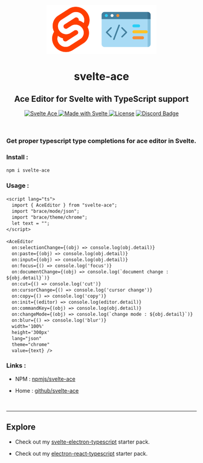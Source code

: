 <p align="center">
  <img src="./assets/icon.png" height="130px">
</p>

<h1 align="center">svelte-ace</h1>
<h2 align="center">Ace Editor for Svelte with TypeScript support</h2>

<p align="center">
<a href="https://www.npmjs.com/package/svelte-ace"><img src="https://img.shields.io/npm/v/svelte-ace" alt="Svelte Ace"/>
<a href="https://github.com/nateshmbhat/svelte-ace"><img src="https://img.shields.io/badge/builtWith-svelte-red" alt="Made with Svelte"/>
<a href="https://github.com/nateshmbhat/svelte-ace/blob/main/LICENSE"><img src="https://img.shields.io/github/license/nateshmbhat/svelte-ace" alt="License"></a>
<a href="https://img.shields.io/github/languages/top/nateshmbhat/svelte-ace">
 <img src="https://img.shields.io/github/languages/top/nateshmbhat/svelte-ace" alt="Discord Badge"></a>
</p>

<br>


### Get proper typescript type completions for ace editor in Svelte.

### Install :

```
npm i svelte-ace
```

### Usage :

```svelte
<script lang="ts">
  import { AceEditor } from "svelte-ace";
  import "brace/mode/json";
  import "brace/theme/chrome";
  let text = "";
</script>

<AceEditor
  on:selectionChange={(obj) => console.log(obj.detail)}
  on:paste={(obj) => console.log(obj.detail)}
  on:input={(obj) => console.log(obj.detail)}
  on:focus={() => console.log('focus')}
  on:documentChange={(obj) => console.log(`document change : ${obj.detail}`)}
  on:cut={() => console.log('cut')}
  on:cursorChange={() => console.log('cursor change')}
  on:copy={() => console.log('copy')}
  on:init={(editor) => console.log(editor.detail)}
  on:commandKey={(obj) => console.log(obj.detail)}
  on:changeMode={(obj) => console.log(`change mode : ${obj.detail}`)}
  on:blur={() => console.log('blur')}
  width='100%'
  height='300px'
  lang="json"
  theme="chrome"
  value={text} />
```

### Links : 

- NPM  : [npmjs/svelte-ace](https://www.npmjs.com/package/svelte-ace)

- Home : [github/svelte-ace](https://github.com/nateshmbhat/svelte-ace)

<br>

---

## Explore
- Check out my [svelte-electron-typescript](https://github.com/nateshmbhat/svelte-electron-ts-starter) starter pack.

- Check out my [electron-react-typescript](https://github.com/nateshmbhat/electron-react-ts-starter) starter pack.
